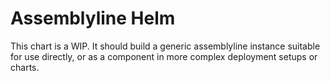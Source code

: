 Assemblyline Helm
=================

This chart is a WIP. It should build a generic assemblyline instance suitable for 
use directly, or as a component in more complex deployment setups or charts.

